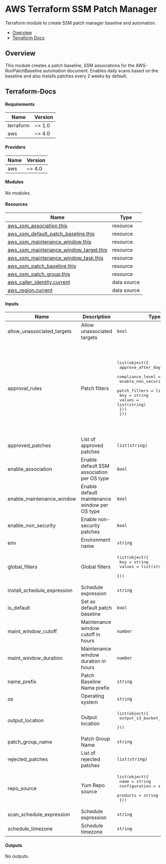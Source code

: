 # AWS Terraform SSM Patch Manager

Terraform module to create SSM patch manager baseline and automation.

- [Overview](#overview)
- [Terraform Docs](#terraform-docs)

## Overview

This module creates a patch baseline, SSM associations for the AWS-RunPatchBaseline automation document. Enables daily scans based on the baseline and also installs patches every 2 weeks by default.

## Terraform-Docs

<!-- BEGIN_TF_DOCS -->
#### Requirements

| Name | Version |
|------|---------|
| terraform | ~> 1.0 |
| aws | ~> 4.0 |

#### Providers

| Name | Version |
|------|---------|
| aws | ~> 4.0 |

#### Modules

No modules.

#### Resources

| Name | Type |
|------|------|
| [aws_ssm_association.this](https://registry.terraform.io/providers/hashicorp/aws/latest/docs/resources/ssm_association) | resource |
| [aws_ssm_default_patch_baseline.this](https://registry.terraform.io/providers/hashicorp/aws/latest/docs/resources/ssm_default_patch_baseline) | resource |
| [aws_ssm_maintenance_window.this](https://registry.terraform.io/providers/hashicorp/aws/latest/docs/resources/ssm_maintenance_window) | resource |
| [aws_ssm_maintenance_window_target.this](https://registry.terraform.io/providers/hashicorp/aws/latest/docs/resources/ssm_maintenance_window_target) | resource |
| [aws_ssm_maintenance_window_task.this](https://registry.terraform.io/providers/hashicorp/aws/latest/docs/resources/ssm_maintenance_window_task) | resource |
| [aws_ssm_patch_baseline.this](https://registry.terraform.io/providers/hashicorp/aws/latest/docs/resources/ssm_patch_baseline) | resource |
| [aws_ssm_patch_group.this](https://registry.terraform.io/providers/hashicorp/aws/latest/docs/resources/ssm_patch_group) | resource |
| [aws_caller_identity.current](https://registry.terraform.io/providers/hashicorp/aws/latest/docs/data-sources/caller_identity) | data source |
| [aws_region.current](https://registry.terraform.io/providers/hashicorp/aws/latest/docs/data-sources/region) | data source |

#### Inputs

| Name | Description | Type | Default | Required |
|------|-------------|------|---------|:--------:|
| allow_unassociated_targets | Allow unassociated targets | `bool` | `true` | no |
| approval_rules | Patch filters | <pre>list(object({<br>    approve_after_days  = number<br>    compliance_level    = string<br>    enable_non_security = bool<br>    patch_filters = list(object({<br>      key    = string<br>      values = list(string)<br>    }))<br>  }))</pre> | <pre>[<br>  {<br>    "approve_after_days": 7,<br>    "compliance_level": "HIGH",<br>    "enable_non_security": true,<br>    "patch_filters": [<br>      {<br>        "key": "PRODUCT",<br>        "values": [<br>          "*"<br>        ]<br>      }<br>    ]<br>  }<br>]</pre> | no |
| approved_patches | List of approved patches | `list(string)` | `null` | no |
| enable_association | Enable default SSM association per OS type | `bool` | `true` | no |
| enable_maintenance_window | Enable default maintenance window per OS type | `bool` | `true` | no |
| enable_non_security | Enable non-security patches | `bool` | `true` | no |
| env | Environment name | `string` | `"dev"` | no |
| global_filters | Global filters | <pre>list(object({<br>    key    = string<br>    values = list(string)<br>  }))</pre> | `[]` | no |
| install_schedule_expression | Schedule expression | `string` | `"cron(0 0 ? * THU#2 *)"` | no |
| is_default | Set as default patch baseline | `bool` | `false` | no |
| maint_window_cutoff | Maintenance window cutoff in hours | `number` | `1` | no |
| maint_window_duration | Maintenance window duration in hours | `number` | `6` | no |
| name_prefix | Patch Baseline Name prefix | `string` | `"standard"` | no |
| os | Operating system | `string` | `"REDHAT_ENTERPRISE_LINUX"` | no |
| output_location | Output location | <pre>list(object({<br>    output_s3_bucket_name = string<br>  }))</pre> | `[]` | no |
| patch_group_name | Patch Group Name | `string` | `null` | no |
| rejected_patches | List of rejected patches | `list(string)` | `null` | no |
| repo_source | Yum Repo source | <pre>list(object({<br>    name          = string<br>    configuration = string<br>    products      = string<br>  }))</pre> | `[]` | no |
| scan_schedule_expression | Schedule expression | `string` | `"cron(15 23 ? * * *)"` | no |
| schedule_timezone | Schedule timezone | `string` | `"GB"` | no |

#### Outputs

No outputs.
<!-- END_TF_DOCS -->
